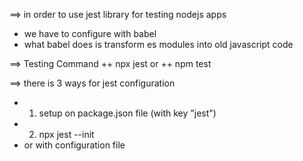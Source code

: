 ==> in order to use jest library for testing nodejs apps
+ we have to configure with babel
+ what babel does is transform es modules into old javascript code

==> Testing Command
++ npx jest or
++ npm test

==> there is 3 ways for jest configuration
+ 1. setup on package.json file (with key "jest")
+ 2. npx jest --init
+ or with configuration file
